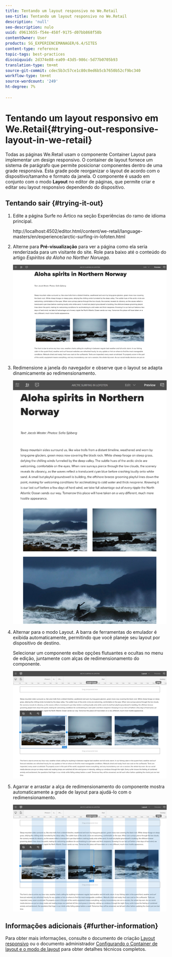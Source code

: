 ```yaml
---
title: Tentando um layout responsivo no We.Retail
seo-title: Tentando um layout responsivo no We.Retail
description: 'null'
seo-description: nulo
uuid: d9613655-f54e-458f-9175-d07bb868f58b
contentOwner: User
products: SG_EXPERIENCEMANAGER/6.4/SITES
content-type: reference
topic-tags: best-practices
discoiquuid: 2d374e88-ea09-43d5-986c-5d77b0705b93
translation-type: tm+mt
source-git-commit: cdec5b3c57ce1c80c0ed6b5cb7650b52cf9bc340
workflow-type: tm+mt
source-wordcount: '249'
ht-degree: 7%

---
```



# Tentando um layout responsivo em We.Retail{#trying-out-responsive-layout-in-we-retail}

Todas as páginas We.Retail usam o componente Container Layout para implementar um design responsivo. O container de layout fornece um sistema de parágrafo que permite posicionar componentes dentro de uma grade responsiva. Esta grade pode reorganizar o layout de acordo com o dispositivo/tamanho e formato da janela. O componente é usado em conjunto com o modo **Layout** no editor de páginas, que permite criar e editar seu layout responsivo dependendo do dispositivo.

## Tentando sair {#trying-it-out}

1. Edite a página Surfe no Ártico na seção Experiências do ramo de idioma principal.

   http://localhost:4502/editor.html/content/we-retail/language-masters/en/experience/arctic-surfing-in-lofoten.html

1. Alterne para **Pré-visualização** para ver a página como ela seria renderizada para um visitante do site. Role para baixo até o conteúdo do artigo *Espíritos da Aloha no Norther Noruega*.

   ![chlimage_1-178](assets/chlimage_1-178.png)

1. Redimensione a janela do navegador e observe que o layout se adapta dinamicamente ao redimensionamento.

   ![chlimage_1-179](assets/chlimage_1-179.png)

1. Alternar para o modo Layout. A barra de ferramentas do emulador é exibida automaticamente, permitindo que você planeje seu layout por dispositivo de destino.

   Selecionar um componente exibe opções flutuantes e ocultas no menu de edição, juntamente com alças de redimensionamento do componente.

   ![chlimage_1-180](assets/chlimage_1-180.png)

1. Agarrar e arrastar a alça de redimensionamento do componente mostra automaticamente a grade de layout para ajudá-lo com o redimensionamento.

   ![chlimage_1-181](assets/chlimage_1-181.png)

## Informações adicionais {#further-information}

Para obter mais informações, consulte o documento de criação [Layout responsivo](/help/sites-authoring/responsive-layout.md) ou o documento administrador [Configurando o Container de layout e o modo de layout](/help/sites-administering/configuring-responsive-layout.md) para obter detalhes técnicos completos.
